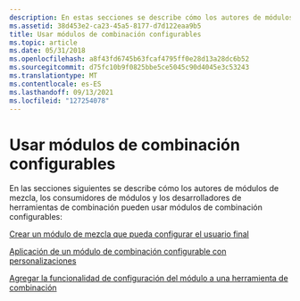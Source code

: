 ```yaml
---
description: En estas secciones se describe cómo los autores de módulos de mezcla, los consumidores de módulos y los desarrolladores de herramientas de combinación pueden usar módulos de combinación configurables.
ms.assetid: 38d453e2-ca23-45a5-8177-d7d122eaa9b5
title: Usar módulos de combinación configurables
ms.topic: article
ms.date: 05/31/2018
ms.openlocfilehash: a8f43fd6745b63fcaf4795ff0e28d13a28dc6b52
ms.sourcegitcommit: d75fc10b9f0825bbe5ce5045c90d4045e3c53243
ms.translationtype: MT
ms.contentlocale: es-ES
ms.lasthandoff: 09/13/2021
ms.locfileid: "127254078"
---
```

# <a name="using-configurable-merge-modules"></a>Usar módulos de combinación configurables

En las secciones siguientes se describe cómo los autores de módulos de mezcla, los consumidores de módulos y los desarrolladores de herramientas de combinación pueden usar módulos de combinación configurables:

[Crear un módulo de mezcla que pueda configurar el usuario final](creating-a-merge-module-that-can-be-configured-by-the-end-user.md)

[Aplicación de un módulo de combinación configurable con personalizaciones](applying-a-configurable-merge-module-with-customizations.md)

[Agregar la funcionalidad de configuración del módulo a una herramienta de combinación](adding-module-configuration-capability-to-a-merge-tool.md)

 

 



